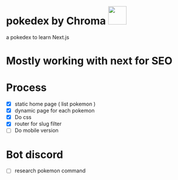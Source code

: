 # pokedex by Chroma <img src='https://veekun.com/dex/media/pokemon/global-link/1.png' height=50px/>

a pokedex to learn Next.js

# Mostly working with next for SEO

# Process

- [x] static home page ( list pokemon )
- [x] dynamic page for each pokemon
- [x] Do css
- [x] router for slug filter
- [ ] Do mobile version 

# Bot discord

- [ ] research pokemon command

